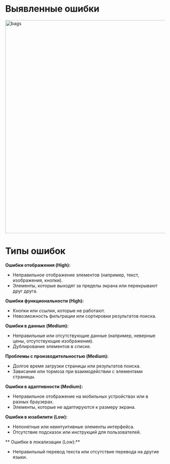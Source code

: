 # Выявленные ошибки
<img width="674" alt="bags" src="https://github.com/user-attachments/assets/babe8bd1-322e-4e9c-9ad3-7fb556c7f780">


# Типы ошибок

**Ошибки отображения (High):**
- Неправильное отображение элементов (например, текст, изображения, кнопки).
- Элементы, которые выходят за пределы экрана или перекрывают друг друга.

**Ошибки функциональности (High):**
- Кнопки или ссылки, которые не работают.
- Невозможность фильтрации или сортировки результатов поиска.

**Ошибки в данных (Medium):**
- Неправильные или отсутствующие данные (например, неверные цены, отсутствующие изображения).
- Дублирование элементов в списке.

**Проблемы с производительностью (Medium):**
- Долгое время загрузки страницы или результатов поиска.
- Зависания или тормоза при взаимодействии с элементами страницы.

**Ошибки в адаптивности (Medium):**
- Неправильное отображение на мобильных устройствах или в разных браузерах.
- Элементы, которые не адаптируются к размеру экрана.

**Ошибки в юзабилити (Low):**
- Непонятные или неинтуитивные элементы интерфейса.
- Отсутствие подсказок или инструкций для пользователей.

** Ошибки в локализации (Low):**
- Неправильный перевод текста или отсутствие перевода на другие языки.
